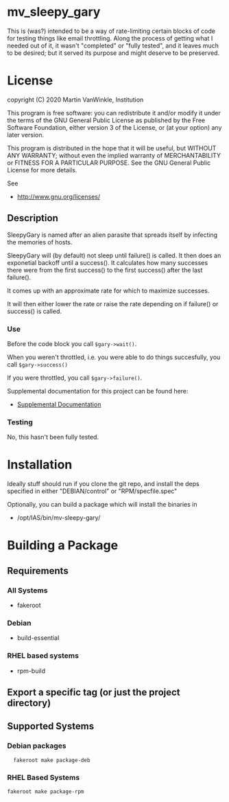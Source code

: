 # mv_sleepy_gary

This is (was?) intended to be a way of rate-limiting certain blocks of code
for testing things like email throttling.  Along the process of getting what
I needed out of it, it wasn't "completed" or "fully tested", and it leaves
much to be desired; but it served its purpose and might deserve
to be preserved.

# License

copyright (C) 2020 Martin VanWinkle, Institution

This program is free software: you can redistribute it and/or modify
it under the terms of the GNU General Public License as published by
the Free Software Foundation, either version 3 of the License, or
(at your option) any later version.

This program is distributed in the hope that it will be useful,
but WITHOUT ANY WARRANTY; without even the implied warranty of
MERCHANTABILITY or FITNESS FOR A PARTICULAR PURPOSE.  See the
GNU General Public License for more details.

See 

* http://www.gnu.org/licenses/

## Description

SleepyGary is named after an alien parasite that spreads itself by infecting
the memories of hosts.

SleepyGary will (by default) not sleep until failure() is called.  It then does
an exponetial backoff until a success().  It calculates how many successes there
were from the first success() to the first success() after the last failure().

It comes up with an approximate rate for which to maximize successes.

It will then either lower the rate or raise the rate depending on if failure()
or success() is called.

### Use

Before the code block you call ```$gary->wait()```.

When you weren't throttled, i.e. you were able to do things succesfully, you call ```$gary->success()```

If you were throttled, you call ```$gary->failure()```.

Supplemental documentation for this project can be found here:

* [Supplemental Documentation](./doc/index.md)

### Testing

No, this hasn't been fully tested.

# Installation

Ideally stuff should run if you clone the git repo, and install the deps specified
in either "DEBIAN/control" or "RPM/specfile.spec"

Optionally, you can build a package which will install the binaries in

* /opt/IAS/bin/mv-sleepy-gary/

# Building a Package

## Requirements

### All Systems

* fakeroot

### Debian

* build-essential

### RHEL based systems

* rpm-build

## Export a specific tag (or just the project directory)

## Supported Systems

### Debian packages

```
  fakeroot make package-deb
```

### RHEL Based Systems

```
fakeroot make package-rpm
```

